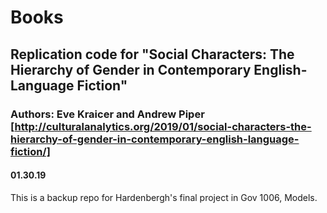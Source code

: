 # Books

## Replication code for "Social Characters: The Hierarchy of Gender in Contemporary English-Language Fiction"
### Authors: Eve Kraicer and Andrew Piper [http://culturalanalytics.org/2019/01/social-characters-the-hierarchy-of-gender-in-contemporary-english-language-fiction/] 
#### 01.30.19

This is a backup repo for Hardenbergh's final project in Gov 1006, Models.
